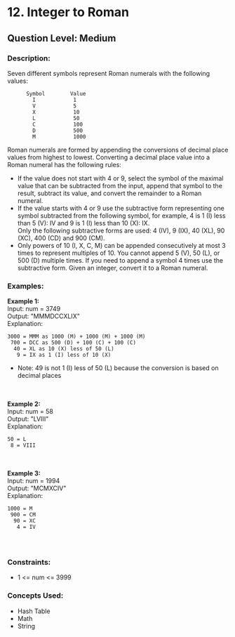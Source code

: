 # 12. Integer to Roman
## Question Level: Medium
### Description:
Seven different symbols represent Roman numerals with the following values:

``` 
      Symbol	    Value
        I	         1
        V	         5
        X	         10
        L	         50
        C	         100
        D	         500
        M	         1000 
```
Roman numerals are formed by appending the conversions of decimal place values from highest to lowest. Converting a decimal place value into a Roman numeral has the following rules:

- If the value does not start with 4 or 9, select the symbol of the maximal value that can be subtracted from the input, append that symbol to the result, subtract its value, and convert the remainder to a Roman numeral.
- If the value starts with 4 or 9 use the subtractive form representing one symbol subtracted from the following symbol, for example, 4 is 1 (I) less than 5 (V): IV and 9 is 1 (I) less than 10 (X): IX. <br>Only the following subtractive forms are used: 4 (IV), 9 (IX), 40 (XL), 90 (XC), 400 (CD) and 900 (CM).
- Only powers of 10 (I, X, C, M) can be appended consecutively at most 3 times to represent multiples of 10. You cannot append 5 (V), 50 (L), or 500 (D) multiple times. If you need to append a symbol 4 times use the subtractive form.
Given an integer, convert it to a Roman numeral.

### Examples:
<b>Example 1:</b><br>
Input: num = 3749<br>
Output: "MMMDCCXLIX"<br>
Explanation:
```
3000 = MMM as 1000 (M) + 1000 (M) + 1000 (M)
 700 = DCC as 500 (D) + 100 (C) + 100 (C)
  40 = XL as 10 (X) less of 50 (L)
   9 = IX as 1 (I) less of 10 (X)
```
- Note: 49 is not 1 (I) less of 50 (L) because the conversion is based on decimal places<br>

<br><br><b>Example 2:</b><br>
Input: num = 58<br>
Output: "LVIII"<br>
Explanation:
```
50 = L
 8 = VIII
```

<br><br><b>Example 3:</b><br>
Input: num = 1994<br>
Output: "MCMXCIV"<br>
Explanation:<br>
```
1000 = M
 900 = CM
  90 = XC
   4 = IV
```

### <br><br>Constraints:
- 1 <= num <= 3999

### Concepts Used:
- Hash Table
- Math
- String
